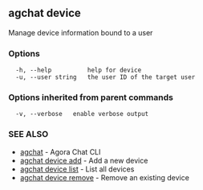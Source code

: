 ## agchat device

Manage device information bound to a user

### Options

```
  -h, --help          help for device
  -u, --user string   the user ID of the target user
```

### Options inherited from parent commands

```
  -v, --verbose   enable verbose output
```

### SEE ALSO

* [agchat](agchat.md)	 - Agora Chat CLI
* [agchat device add](agchat_device_add.md)	 - Add a new device
* [agchat device list](agchat_device_list.md)	 - List all devices
* [agchat device remove](agchat_device_remove.md)	 - Remove an existing device

